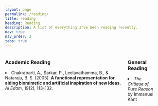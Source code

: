 ```yaml
---
layout: page
permalink: /reading/
title: reading
heading: Reading
description: A list of everything I've been reading recently.
nav: true
nav_order: 3
tabs: true
---
```


<div class="columns">
    <div class="column">
        <h3><b>Academic Reading</b></h3>
        <u1>
            <li>Chakrabarti, A., Sarkar, P., Leelavathamma, B., & Nataraju, B. S. (2005). <b>A functional representation for aiding biomimetic and artificial inspiration of new ideas.</b> <i>Ai Edam</i>, 19(2), 113-132.
        </u1>
    </div>
    <div class="column">
        <h3> General Reading </h3>
        <u1>
            <li><i>The Critique of Pure Reason</i> by Immanuel Kant
        </u1>    
    </div>        
</div>
